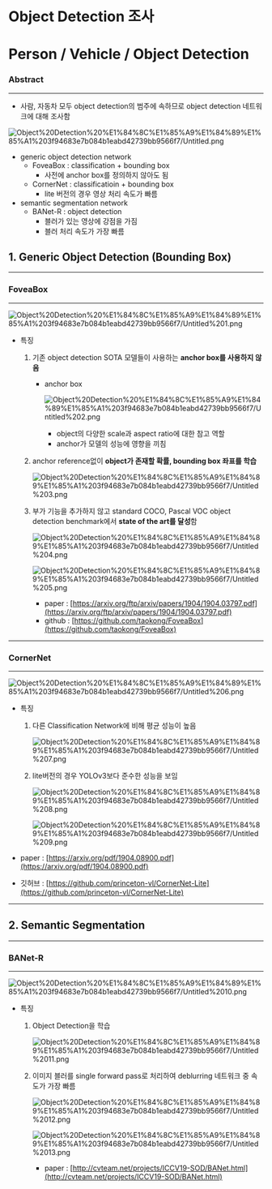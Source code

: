 # Object Detection 조사

# Person / Vehicle / Object Detection

### Abstract

---

- 사람, 자동차 모두 object detection의 범주에 속하므로 object detection 네트워크에 대해 조사함

![Object%20Detection%20%E1%84%8C%E1%85%A9%E1%84%89%E1%85%A1%203f94683e7b084b1eabd42739bb9566f7/Untitled.png](Object%20Detection%20%E1%84%8C%E1%85%A9%E1%84%89%E1%85%A1%203f94683e7b084b1eabd42739bb9566f7/Untitled.png)

- generic object detection network
    - FoveaBox : classification + bounding box
        - 사전에 anchor box를 정의하지 않아도 됨
    - CornerNet : classificatioin + bounding box
        - lite 버전의 경우 영상 처리 속도가 빠름
- semantic segmentation network
    - BANet-R : object detection
        - 블러가 있는 영상에 강점을 가짐
        - 블러 처리 속도가 가장 빠름

## 1. Generic Object Detection (Bounding Box)

---

### FoveaBox

---

![Object%20Detection%20%E1%84%8C%E1%85%A9%E1%84%89%E1%85%A1%203f94683e7b084b1eabd42739bb9566f7/Untitled%201.png](Object%20Detection%20%E1%84%8C%E1%85%A9%E1%84%89%E1%85%A1%203f94683e7b084b1eabd42739bb9566f7/Untitled%201.png)

- 특징
    1. 기존 object detection SOTA 모델들이 사용하는 **anchor box를 사용하지 않음**
        - anchor box

            ![Object%20Detection%20%E1%84%8C%E1%85%A9%E1%84%89%E1%85%A1%203f94683e7b084b1eabd42739bb9566f7/Untitled%202.png](Object%20Detection%20%E1%84%8C%E1%85%A9%E1%84%89%E1%85%A1%203f94683e7b084b1eabd42739bb9566f7/Untitled%202.png)

            - object의 다양한 scale과 aspect ratio에 대한 참고 역할
            - anchor가 모델의 성능에 영향을 끼침
    2. anchor reference없이 **object가 존재할 확률,  bounding box 좌표를 학습**

        ![Object%20Detection%20%E1%84%8C%E1%85%A9%E1%84%89%E1%85%A1%203f94683e7b084b1eabd42739bb9566f7/Untitled%203.png](Object%20Detection%20%E1%84%8C%E1%85%A9%E1%84%89%E1%85%A1%203f94683e7b084b1eabd42739bb9566f7/Untitled%203.png)

    3. 부가 기능을 추가하지 않고 standard COCO, Pascal VOC object detection benchmark에서 **state of the art를 달성**함

        ![Object%20Detection%20%E1%84%8C%E1%85%A9%E1%84%89%E1%85%A1%203f94683e7b084b1eabd42739bb9566f7/Untitled%204.png](Object%20Detection%20%E1%84%8C%E1%85%A9%E1%84%89%E1%85%A1%203f94683e7b084b1eabd42739bb9566f7/Untitled%204.png)

        ![Object%20Detection%20%E1%84%8C%E1%85%A9%E1%84%89%E1%85%A1%203f94683e7b084b1eabd42739bb9566f7/Untitled%205.png](Object%20Detection%20%E1%84%8C%E1%85%A9%E1%84%89%E1%85%A1%203f94683e7b084b1eabd42739bb9566f7/Untitled%205.png)

        - paper : [https://arxiv.org/ftp/arxiv/papers/1904/1904.03797.pdf](https://arxiv.org/ftp/arxiv/papers/1904/1904.03797.pdf)
        - github : [https://github.com/taokong/FoveaBox](https://github.com/taokong/FoveaBox)

---

### CornerNet

---

![Object%20Detection%20%E1%84%8C%E1%85%A9%E1%84%89%E1%85%A1%203f94683e7b084b1eabd42739bb9566f7/Untitled%206.png](Object%20Detection%20%E1%84%8C%E1%85%A9%E1%84%89%E1%85%A1%203f94683e7b084b1eabd42739bb9566f7/Untitled%206.png)

- 특징
    1. 다른 Classification Network에 비해 평균 성능이 높음

        ![Object%20Detection%20%E1%84%8C%E1%85%A9%E1%84%89%E1%85%A1%203f94683e7b084b1eabd42739bb9566f7/Untitled%207.png](Object%20Detection%20%E1%84%8C%E1%85%A9%E1%84%89%E1%85%A1%203f94683e7b084b1eabd42739bb9566f7/Untitled%207.png)

    2. lite버전의 경우 YOLOv3보다 준수한 성능을 보임

        ![Object%20Detection%20%E1%84%8C%E1%85%A9%E1%84%89%E1%85%A1%203f94683e7b084b1eabd42739bb9566f7/Untitled%208.png](Object%20Detection%20%E1%84%8C%E1%85%A9%E1%84%89%E1%85%A1%203f94683e7b084b1eabd42739bb9566f7/Untitled%208.png)

        ![Object%20Detection%20%E1%84%8C%E1%85%A9%E1%84%89%E1%85%A1%203f94683e7b084b1eabd42739bb9566f7/Untitled%209.png](Object%20Detection%20%E1%84%8C%E1%85%A9%E1%84%89%E1%85%A1%203f94683e7b084b1eabd42739bb9566f7/Untitled%209.png)

- paper : [https://arxiv.org/pdf/1904.08900.pdf](https://arxiv.org/pdf/1904.08900.pdf)
- 깃허브 : [https://github.com/princeton-vl/CornerNet-Lite](https://github.com/princeton-vl/CornerNet-Lite)

---

## 2. Semantic Segmentation

---

### BANet-R

---

![Object%20Detection%20%E1%84%8C%E1%85%A9%E1%84%89%E1%85%A1%203f94683e7b084b1eabd42739bb9566f7/Untitled%2010.png](Object%20Detection%20%E1%84%8C%E1%85%A9%E1%84%89%E1%85%A1%203f94683e7b084b1eabd42739bb9566f7/Untitled%2010.png)

- 특징
    1. Object Detection을 학습

        ![Object%20Detection%20%E1%84%8C%E1%85%A9%E1%84%89%E1%85%A1%203f94683e7b084b1eabd42739bb9566f7/Untitled%2011.png](Object%20Detection%20%E1%84%8C%E1%85%A9%E1%84%89%E1%85%A1%203f94683e7b084b1eabd42739bb9566f7/Untitled%2011.png)

    2. 이미지 블러를 single forward pass로 처리하여 deblurring 네트워크 중 속도가 가장 빠름

        ![Object%20Detection%20%E1%84%8C%E1%85%A9%E1%84%89%E1%85%A1%203f94683e7b084b1eabd42739bb9566f7/Untitled%2012.png](Object%20Detection%20%E1%84%8C%E1%85%A9%E1%84%89%E1%85%A1%203f94683e7b084b1eabd42739bb9566f7/Untitled%2012.png)

        ![Object%20Detection%20%E1%84%8C%E1%85%A9%E1%84%89%E1%85%A1%203f94683e7b084b1eabd42739bb9566f7/Untitled%2013.png](Object%20Detection%20%E1%84%8C%E1%85%A9%E1%84%89%E1%85%A1%203f94683e7b084b1eabd42739bb9566f7/Untitled%2013.png)

        - paper : [http://cvteam.net/projects/ICCV19-SOD/BANet.html](http://cvteam.net/projects/ICCV19-SOD/BANet.html)